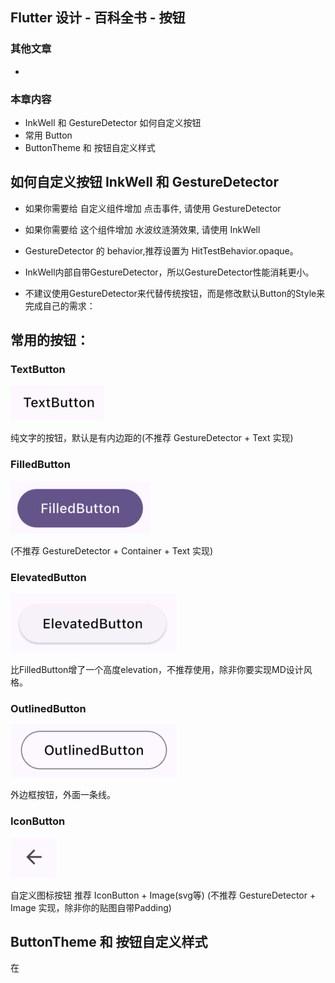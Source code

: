 ## Flutter 设计 - 百科全书 - 按钮

### 其他文章
+

### 本章内容
+ InkWell 和 GestureDetector 如何自定义按钮
+ 常用 Button
+ ButtonTheme 和 按钮自定义样式

## 如何自定义按钮 InkWell 和 GestureDetector 
* 如果你需要给 自定义组件增加 点击事件, 请使用 GestureDetector
* 如果你需要给 这个组件增加 水波纹涟漪效果, 请使用 InkWell
* GestureDetector 的 behavior,推荐设置为 HitTestBehavior.opaque。
* InkWell内部自带GestureDetector，所以GestureDetector性能消耗更小。

* 不建议使用GestureDetector来代替传统按钮，而是修改默认Button的Style来完成自己的需求：

## 常用的按钮：
### TextButton
![Image text](docs/文字按钮.png)

纯文字的按钮，默认是有内边距的(不推荐 GestureDetector + Text 实现)
  
### FilledButton
![Image text](docs/填充按钮.png)

(不推荐 GestureDetector + Container + Text 实现)

### ElevatedButton
![Image text](docs/高度按钮.png)

比FilledButton增了一个高度elevation，不推荐使用，除非你要实现MD设计风格。

### OutlinedButton
![Image text](docs/外边框按钮.png)

外边框按钮，外面一条线。

### IconButton
![Image text](docs/图标按钮.png)

自定义图标按钮 推荐 IconButton + Image(svg等)
(不推荐 GestureDetector + Image 实现，除非你的贴图自带Padding)

## ButtonTheme 和 按钮自定义样式
在